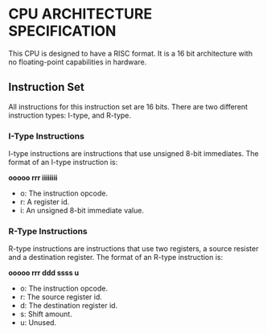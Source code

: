 # CPU ARCHITECTURE SPECIFICATION

This CPU is designed to have a RISC format. It is a 16 bit architecture with no floating-point capabilities in
hardware.

## Instruction Set

All instructions for this instruction set are 16 bits. There are two different instruction types: I-type,
and R-type.

### I-Type Instructions

I-type instructions are instructions that use unsigned 8-bit immediates. The format of an I-type instruction is:

**ooooo rrr iiiiiiii**
- o: The instruction opcode.
- r: A register id.
- i: An unsigned 8-bit immediate value.

### R-Type Instructions

R-type instructions are instructions that use two registers, a source resister and a destination register. The format
of an R-type instruction is:

**ooooo rrr ddd ssss u**
- o: The instruction opcode.
- r: The source register id.
- d: The destination register id.
- s: Shift amount.
- u: Unused.